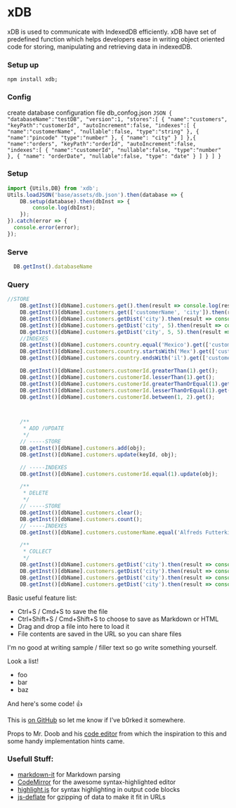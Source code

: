 # xDB

xDB is used to communicate with IndexedDB efficiently. xDB have set of predefined function which helps developers ease in writing object oriented code for storing, manipulating and retrieving data in indexedDB.

### Setup up
`
npm install xdb;
`

### Config
create database configuration file db_confog.json
`JSON
{
  "databaseName":"testDB",
  "version":1,
  "stores":[
    {
      "name":"customers",
      "keyPath":"customerId",
      "autoIncrement":false,
      "indexes":[
        {
          "name":"customerName",
          "nullable":false,
          "type":"string"
        },
        {
          "name":"pincode"
          "type":"number"
        },
        {
          "name": "city"
        }
      ]
    },{
      "name":"orders",
      "keyPath":"orderId",
      "autoIncrement":false,
      "indexes":[
        {
          "name":"customerId",
          "nullable":false,
          "type":"number"
        },
        {
            "name": "orderDate",
            "nullable":false,
            "type": "date"
        }
      ]
    }
  ]
}
`

### Setup
```javascript
import {Utils,DB} from 'xdb';
Utils.loadJSON('base/assets/db.json').then(database => {
    DB.setup(database).then(dbInst => {
        console.log(dbInst);
    });
}).catch(error => {
  console.error(error);
});
```

### Serve
```javascript
  DB.getInst().databaseName
```


### Query
```javascript
//STORE
    DB.getInst()[dbName].customers.get().then(result => console.log(result));
    DB.getInst()[dbName].customers.get(['customerName', 'city']).then(result => console.log(result));
    DB.getInst()[dbName].customers.getDist('city').then(result => console.log(result));
    DB.getInst()[dbName].customers.getDist('city', 5).then(result => console.log(result)); //limit = 5;
    DB.getInst()[dbName].customers.getDist('city', 5, 5).then(result => console.log(result)); //limit = 5, start = 5;
    //INDEXES
    DB.getInst()[dbName].customers.country.equal('Mexico').get(['customerName', 'City']);
    DB.getInst()[dbName].customers.country.startsWith('Mex').get(['customerName', 'City']);
    DB.getInst()[dbName].customers.country.endsWith('il').get(['customerName', 'City']);

    DB.getInst()[dbName].customers.customerId.greaterThan(1).get();
    DB.getInst()[dbName].customers.customerId.lesserThan(1).get();
    DB.getInst()[dbName].customers.customerId.greaterThanOrEqual(1).get();
    DB.getInst()[dbName].customers.customerId.lesserThanOrEqual(1).get();
    DB.getInst()[dbName].customers.customerId.between(1, 2).get();



    /**
     * ADD /UPDATE
     */
    // -----STORE
    DB.getInst()[dbName].customers.add(obj);
    DB.getInst()[dbName].customers.update(keyId, obj);

    // -----INDEXES
    DB.getInst()[dbName].customers.customerId.equal(1).update(obj);

    /**
     * DELETE
     */
    // -----STORE
    DB.getInst()[dbName].customers.clear();
    DB.getInst()[dbName].customers.count();
    // -----INDEXES
    DB.getInst()[dbName].customers.customerName.equal('Alfreds Futterkiste').delete();

    /**
     * COLLECT
     */
    DB.getInst()[dbName].customers.getDist('city').then(result => console.log(result.count()));
    DB.getInst()[dbName].customers.getDist('city').then(result => console.log(result.avg('price')));
    DB.getInst()[dbName].customers.getDist('city').then(result => console.log(result.min('price')));
    DB.getInst()[dbName].customers.getDist('city').then(result => console.log(result.max('price')));
```


Basic useful feature list:

 * Ctrl+S / Cmd+S to save the file
 * Ctrl+Shift+S / Cmd+Shift+S to choose to save as Markdown or HTML
 * Drag and drop a file into here to load it
 * File contents are saved in the URL so you can share files


I'm no good at writing sample / filler text
so go write something yourself.

Look
a list!

 * foo
 * bar
 * baz

And here's some code! :+1:



This is [on GitHub](https://github.com/jbt/markdown-editor) so let me know if I've b0rked it somewhere.


Props to Mr. Doob and his [code editor](http://mrdoob.com/projects/code-editor/)
from which
the inspiration to this
and some handy implementation hints
came. 

### Usefull Stuff:

 * [markdown-it](https://github.com/markdown-it/markdown-it) for Markdown parsing
 * [CodeMirror](http://codemirror.net/) for the awesome syntax-highlighted editor
 * [highlight.js](http://softwaremaniacs.org/soft/highlight/en/) for syntax highlighting in output code blocks
 * [js-deflate](https://github.com/dankogai/js-deflate) for gzipping of data to make it fit in URLs
